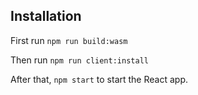 ## Installation

First run `npm run build:wasm`

Then run `npm run client:install`

After that, `npm start` to start the React app.